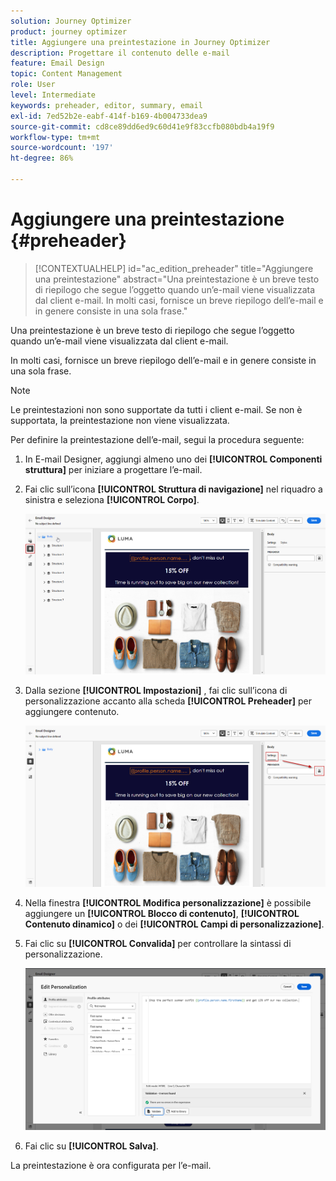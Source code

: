 ```yaml
---
solution: Journey Optimizer
product: journey optimizer
title: Aggiungere una preintestazione in Journey Optimizer
description: Progettare il contenuto delle e-mail
feature: Email Design
topic: Content Management
role: User
level: Intermediate
keywords: preheader, editor, summary, email
exl-id: 7ed52b2e-eabf-414f-b169-4b004733dea9
source-git-commit: cd8ce89dd6ed9c60d41e9f83ccfb080bdb4a19f9
workflow-type: tm+mt
source-wordcount: '197'
ht-degree: 86%

---
```


# Aggiungere una preintestazione {#preheader}

>[!CONTEXTUALHELP]
>id="ac_edition_preheader"
>title="Aggiungere una preintestazione"
>abstract="Una preintestazione è un breve testo di riepilogo che segue l’oggetto quando un’e-mail viene visualizzata dal client e-mail. In molti casi, fornisce un breve riepilogo dell’e-mail e in genere consiste in una sola frase."

Una preintestazione è un breve testo di riepilogo che segue l’oggetto quando un’e-mail viene visualizzata dal client e-mail.

In molti casi, fornisce un breve riepilogo dell’e-mail e in genere consiste in una sola frase.

>[!NOTE]
>
>Le preintestazioni non sono supportate da tutti i client e-mail. Se non è supportata, la preintestazione non viene visualizzata.

Per definire la preintestazione dell’e-mail, segui la procedura seguente:

1. In E-mail Designer, aggiungi almeno uno dei **[!UICONTROL Componenti struttura]** per iniziare a progettare l’e-mail.

1. Fai clic sull’icona **[!UICONTROL Struttura di navigazione]** nel riquadro a sinistra e seleziona **[!UICONTROL Corpo]**.

   ![](assets/preheader_body.png)

1. Dalla sezione **[!UICONTROL Impostazioni]** , fai clic sull’icona di personalizzazione accanto alla scheda **[!UICONTROL Preheader]** per aggiungere contenuto.

   ![](assets/preheader_body_settings.png)

1. Nella finestra **[!UICONTROL Modifica personalizzazione]** è possibile aggiungere un **[!UICONTROL Blocco di contenuto]**, **[!UICONTROL Contenuto dinamico]** o dei **[!UICONTROL Campi di personalizzazione]**.

1. Fai clic su **[!UICONTROL Convalida]** per controllare la sintassi di personalizzazione.

   ![](assets/preheader_4.png)

1. Fai clic su **[!UICONTROL Salva]**.

La preintestazione è ora configurata per l’e-mail.
